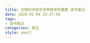 ```yaml
---
title: 文明的冲突与世界秩序的重建 读书笔记
date: 2020-02-04 23:37:50
tags:
- 读书笔记
categories: 笔记
style: smart
---
```

